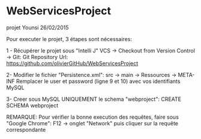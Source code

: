 # WebServicesProject
projet Younsi 26/02/2015

Pour executer le projet, 3 étapes sont nécessaires:

  1 - Récupérer le projet sous "Intelli J"
    VCS -> Checkout from Version Control -> Git:
      Git Repository Url: https://github.com/olivierGitHub/WebServicesProject
  
  2- Modifier le fichier "Persistence.xml":
    src -> main -> Ressources -> META-INF
      Remplacer le user et password (ligne 9 et 10) avec vos identifiants MySQL
      
  3- Creer sous MySQL UNIQUEMENT le schema "webproject":
      CREATE SCHEMA webproject

REMARQUE:
    Pour vérifier la bonne execution des requêtes, faire sous "Google Chrome":
        F12 -> onglet "Network"
            puis cliquer sur la requête correspondante

